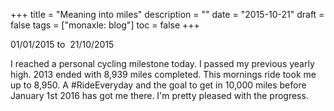 +++
title = "Meaning into miles"
description = ""
date = "2015-10-21"
draft = false
tags = ["monaxle: blog"]
toc = false
+++

01/01/2015 to  21/10/2015

I reached a personal cycling milestone today. I passed my previous yearly high. 2013 ended with 8,939 miles completed. This mornings ride took me up to 8,950. A #RideEveryday and the goal to get in 10,000 miles before January 1st 2016 has got me there. I'm pretty pleased with the progress.